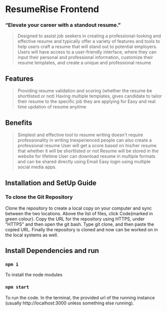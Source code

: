 # ResumeRise Frontend
### “Elevate your career with a standout resume.”
> Designed to assist job seekers in creating a professional-looking and effective resume and typically offer a variety of features and tools to help users craft a resume that will stand out to potential employers. Users will have access to a user-friendly interface, where they can input their personal and professional information, customize their resume templates, and create a unique and professional resume

## Features
> Providing resume validation and scoring (whether the resume be shortlisted or not)
> Having multiple templates, gives candidate to tailor their resume to the specific job they are applying for
> Easy and real time updation of resume anytime

## Benefits
> Simplest and effective tool to resume writing doesn't require professionality in writing
> Inexperienced people can also create a professional resume
> User will get a score based on his/her resume that whether it will be shortlisted or not
> Resume will be stored in the website for lifetime
> User can download resume in multiple formats and can be shared directly using Email
> Easy login using multiple social media apps.

## Installation and SetUp Guide
### To clone the Git Repository
Clone the repository to create a local copy on your computer and sync between the two locations. Above the list of files, click  Code(marked in green colour). Copy the URL for the repository using HTTPS, under "HTTPS" and then open the git bash. Type git clone, and then paste the copied URL. Finally the repository is cloned and now can be worked on in the local systems as well. 

## Install Dependencies and run
### `npm i`
To install the node modules

### `npm start`
To run the code. In the terminal, the provided url of the running instance (usually http://localhost:3000 unless something else running).


